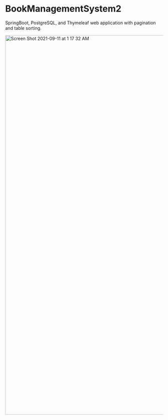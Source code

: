 # BookManagementSystem2
SpringBoot, PostgreSQL, and Thymeleaf web application with pagination and table sorting.

<img width="1204" alt="Screen Shot 2021-09-11 at 1 17 32 AM" src="https://user-images.githubusercontent.com/78386606/132938483-d316a177-bd26-4d1a-9a14-234e0d0a3a6b.png">

